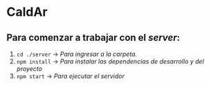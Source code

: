 # CaldAr

## Para comenzar a trabajar con el *server*: 

1. ```cd ./server``` -> *Para ingresar a la carpeta.*
2. ```npm install``` -> *Para instalar las dependencias de desarrollo y del proyecto*
3. ```npm start``` -> *Para ejecutar el servidor*
